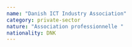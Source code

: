```yaml
---
name: "Danish ICT Industry Association"
category: private-sector
nature: "Association professionnelle "
nationality: DNK
---
```

